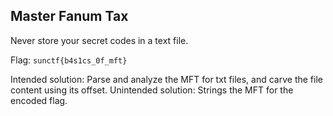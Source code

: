 ## Master Fanum Tax
Never store your secret codes in a text file.

Flag: `sunctf{b4s1cs_0f_mft}`

Intended solution: Parse and analyze the MFT for txt files, and carve the file content using its offset.
Unintended solution: Strings the MFT for the encoded flag.
